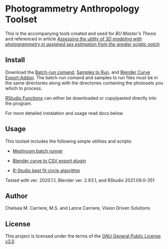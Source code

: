 # Photogrammetry Anthropology Toolset

This is the accompanying tools created and used for _BU Master's Thesis_ and referenced in article _[Assessing the utility of 3D modeling with photogrammetry in assigned sex estimation from the greater sciatic notch](https://www.sciencedirect.com/science/article/abs/pii/S2666225623000453)_

## Install
Download the [Batch-run comand](batch-run.cmd), [Samples to Run](samples-to-run.txt), and [Blender Curve Export Addon](export-curve-to-csv-addon.py). The batch-run comand and samples to run files must be in the same directories along with the directories containing the photosets you which to process.

[RStudio Functions](<Rstudio functions.txt>) can either be downloaded or copy/pasted directly into the program.

For more detailed instalation and usage read docs below.

## Usage

This toolset includes the following simple utilities and scripts:

- [Meshroom batch runner](docs/Meshroom-batch-runner.md)

- [Blender curve to CSV export plugin](docs/Blender-curve-to-CSV-export-plugin.md)

- [R-Studio best fit circle algorithm](docs/R-Studio-best-fit-circle.md)

Tested with ver. 2020.1.1, Blender ver. 2.93.1, and RStudio 2021.09.0-351

## Author
Chelsea M. Carriere, M.S. and
Lance Carriere, Vision Driven Solutions
## License
This project is licensed under the terms of the [GNU General Public License v3.0](LICENSE.txt)

